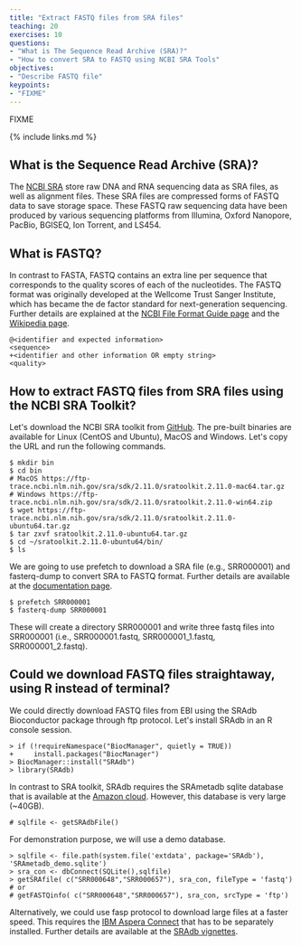 ```yaml
---
title: "Extract FASTQ files from SRA files"
teaching: 20
exercises: 10
questions:
- "What is The Sequence Read Archive (SRA)?"
- "How to convert SRA to FASTQ using NCBI SRA Tools"
objectives:
- "Describe FASTQ file"
keypoints:
- "FIXME"
---
```

FIXME

{% include links.md %}

## What is the Sequence Read Archive (SRA)?
The [NCBI SRA](https://www.ncbi.nlm.nih.gov/sra) store raw DNA and RNA sequencing data as SRA files, as well as alignment files. These SRA files are compressed forms of FASTQ data to save storage space. These FASTQ raw sequencing data have been produced by various sequencing platforms from Illumina, Oxford Nanopore, PacBio, BGISEQ, Ion Torrent, and LS454.

## What is FASTQ?
In contrast to FASTA, FASTQ contains an extra line per sequence that corresponds to the quality scores of each of the nucleotides. The FASTQ format was originally developed at the Wellcome Trust Sanger Institute, which has became the de factor standard for next-generation sequencing. Further details are explained at the [NCBI File Format Guide page](https://www.ncbi.nlm.nih.gov/sra/docs/submitformats/) and the [Wikipedia page](https://en.wikipedia.org/wiki/FASTQ_format).
~~~
@<identifier and expected information>
<sequence>
+<identifier and other information OR empty string>
<quality>
~~~

## How to extract FASTQ files from SRA files using the NCBI SRA Toolkit?
Let's download the NCBI SRA toolkit from [GitHub](https://github.com/ncbi/sra-tools/wiki/01.-Downloading-SRA-Toolkit). The pre-built binaries are available for Linux (CentOS and Ubuntu), MacOS and Windows. Let's copy the URL and run the following commands.

~~~
$ mkdir bin
$ cd bin
# MacOS https://ftp-trace.ncbi.nlm.nih.gov/sra/sdk/2.11.0/sratoolkit.2.11.0-mac64.tar.gz
# Windows https://ftp-trace.ncbi.nlm.nih.gov/sra/sdk/2.11.0/sratoolkit.2.11.0-win64.zip
$ wget https://ftp-trace.ncbi.nlm.nih.gov/sra/sdk/2.11.0/sratoolkit.2.11.0-ubuntu64.tar.gz
$ tar zxvf sratoolkit.2.11.0-ubuntu64.tar.gz
$ cd ~/sratoolkit.2.11.0-ubuntu64/bin/
$ ls
~~~

We are going to use prefetch to download a SRA file (e.g., SRR000001) and fasterq-dump to convert SRA to FASTQ format. Further details are available at the [documentation page](https://github.com/ncbi/sra-tools/wiki/08.-prefetch-and-fasterq-dump).

~~~
$ prefetch SRR000001
$ fasterq-dump SRR000001
~~~

These will create a directory SRR000001 and write three fastq files into SRR000001 (i.e., SRR000001.fastq, SRR000001_1.fastq, SRR000001_2.fastq).


## Could we download FASTQ files straightaway, using R instead of terminal?
We could directly download FASTQ files from EBI using the SRAdb Bioconductor package through ftp protocol. Let's install SRAdb in an R console session.
~~~
> if (!requireNamespace("BiocManager", quietly = TRUE))
+     install.packages("BiocManager")
> BiocManager::install("SRAdb")
> library(SRAdb)
~~~
In contrast to SRA toolkit, SRAdb requires the SRAmetadb sqlite database that is available at the [Amazon cloud](https://s3.amazonaws.com/starbuck1/sradb/SRAmetadb.sqlite.gz). However, this database is very large (~40GB).
~~~
# sqlfile <- getSRAdbFile()
~~~
For demonstration purpose, we will use a demo database.
~~~
> sqlfile <- file.path(system.file('extdata', package='SRAdb'), 'SRAmetadb_demo.sqlite')
> sra_con <- dbConnect(SQLite(),sqlfile)
> getSRAfile( c("SRR000648","SRR000657"), sra_con, fileType = 'fastq')
# or
# getFASTQinfo( c("SRR000648","SRR000657"), sra_con, srcType = 'ftp')
~~~
Alternatively, we could use fasp protocol to download large files at a faster speed. This requires the [IBM Aspera Connect](https://www.ibm.com/aspera/connect/) that has to be separately installed. Further details are available at the [SRAdb vignettes](https://bioconductor.org/packages/release/bioc/vignettes/SRAdb/inst/doc/SRAdb.pdf).
